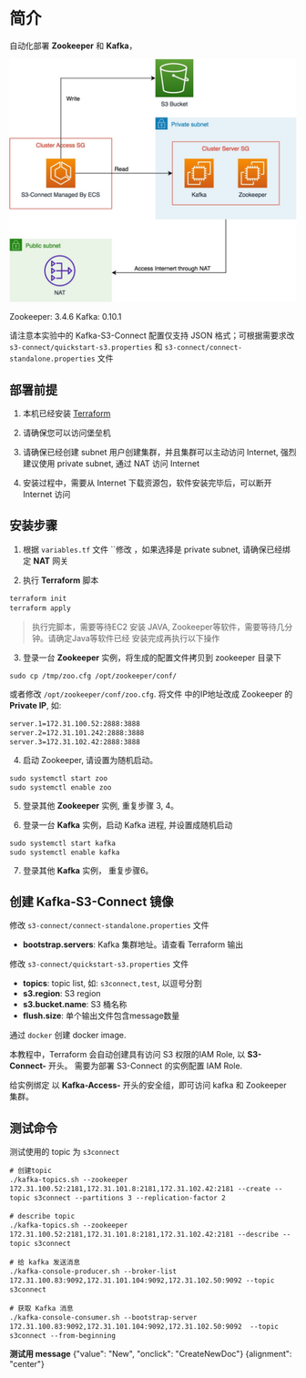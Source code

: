 # 简介

自动化部署 **Zookeeper** 和 **Kafka**，

![架构图](docs/architect.jpg)

Zookeeper: 3.4.6
Kafka: 0.10.1

请注意本实验中的 Kafka-S3-Connect 配置仅支持 JSON 格式；可根据需要求改 
`s3-connect/quickstart-s3.properties` 和 `s3-connect/connect-standalone.properties` 文件

## 部署前提

1. 本机已经安装 [Terraform](https://www.terraform.io/downloads.html)

2. 请确保您可以访问堡垒机 

3. 请确保已经创建 subnet 用户创建集群，并且集群可以主动访问 Internet, 强烈建议使用 private subnet, 通过 NAT 访问 Internet

4. 安装过程中，需要从 Internet 下载资源包，软件安装完毕后，可以断开 Internet 访问


## 安装步骤

1. 根据 `variables.tf` 文件 ``修改 ，如果选择是 private subnet, 请确保已经绑定 **NAT** 网关

2. 执行 **Terraform** 脚本
```bash
terraform init
terraform apply
```
> 执行完脚本，需要等待EC2 安装 JAVA, Zookeeper等软件，需要等待几分钟。请确定Java等软件已经
> 安装完成再执行以下操作

3. 登录一台 **Zookeeper** 实例，将生成的配置文件拷贝到 zookeeper 目录下

```shell
sudo cp /tmp/zoo.cfg /opt/zookeeper/conf/
```

或者修改 `/opt/zookeeper/conf/zoo.cfg`. 将文件
中的IP地址改成 Zookeeper 的 **Private IP**, 如:

```text
server.1=172.31.100.52:2888:3888
server.2=172.31.101.242:2888:3888
server.3=172.31.102.42:2888:3888
```

4. 启动 Zookeeper, 请设置为随机启动。

```shell
sudo systemctl start zoo
sudo systemctl enable zoo
```

5. 登录其他 **Zookeeper** 实例, 重复步骤 3, 4。 

6. 登录一台 **Kafka** 实例，启动 Kafka 进程, 并设置成随机启动

```shell
sudo systemctl start kafka
sudo systemctl enable kafka
```

7. 登录其他 **Kafka** 实例， 重复步骤6。


## 创建 Kafka-S3-Connect 镜像

修改 `s3-connect/connect-standalone.properties` 文件

* **bootstrap.servers**: Kafka 集群地址。请查看 Terraform 输出


修改 `s3-connect/quickstart-s3.properties` 文件

* **topics**: topic list, 如: `s3connect,test`, 以逗号分割
* **s3.region**: S3 region
* **s3.bucket.name**: S3 桶名称
* **flush.size**: 单个输出文件包含message数量

通过 `docker` 创建 docker image.

本教程中，Terraform 会自动创建具有访问 S3 权限的IAM Role, 以 **S3-Connect-** 开头。
需要为部署 S3-Connect 的实例配置 IAM Role.

给实例绑定 以 **Kafka-Access-** 开头的安全组，即可访问 kafka 和 Zookeeper 集群。

## 测试命令

测试使用的 topic 为 `s3connect`

```shell
# 创建topic
./kafka-topics.sh --zookeeper 172.31.100.52:2181,172.31.101.8:2181,172.31.102.42:2181 --create --topic s3connect --partitions 3 --replication-factor 2

# describe topic
./kafka-topics.sh --zookeeper 172.31.100.52:2181,172.31.101.8:2181,172.31.102.42:2181 --describe --topic s3connect

# 给 kafka 发送消息
./kafka-console-producer.sh --broker-list 172.31.100.83:9092,172.31.101.104:9092,172.31.102.50:9092 --topic s3connect

# 获取 Kafka 消息
./kafka-console-consumer.sh --bootstrap-server 172.31.100.83:9092,172.31.101.104:9092,172.31.102.50:9092  --topic s3connect --from-beginning
```

**测试用 message**
{"value": "New", "onclick": "CreateNewDoc"}
{alignment": "center"}
